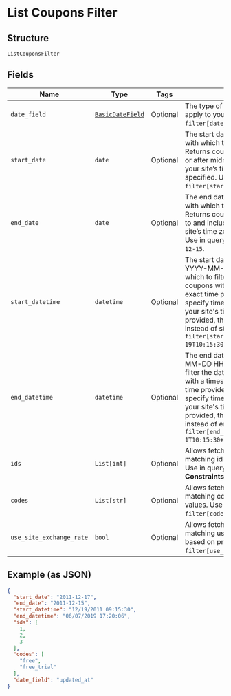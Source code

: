 
# List Coupons Filter

## Structure

`ListCouponsFilter`

## Fields

| Name | Type | Tags | Description |
|  --- | --- | --- | --- |
| `date_field` | [`BasicDateField`](../../doc/models/basic-date-field.md) | Optional | The type of filter you would like to apply to your search. Use in query `filter[date_field]=created_at`. |
| `start_date` | `date` | Optional | The start date (format YYYY-MM-DD) with which to filter the date_field. Returns coupons with a timestamp at or after midnight (12:00:00 AM) in your site’s time zone on the date specified. Use in query `filter[start_date]=2011-12-17`. |
| `end_date` | `date` | Optional | The end date (format YYYY-MM-DD) with which to filter the date_field. Returns coupons with a timestamp up to and including 11:59:59PM in your site’s time zone on the date specified. Use in query `filter[end_date]=2011-12-15`. |
| `start_datetime` | `datetime` | Optional | The start date and time (format YYYY-MM-DD HH:MM:SS) with which to filter the date_field. Returns coupons with a timestamp at or after exact time provided in query. You can specify timezone in query - otherwise your site's time zone will be used. If provided, this parameter will be used instead of start_date. Use in query `filter[start_datetime]=2011-12-19T10:15:30+01:00`. |
| `end_datetime` | `datetime` | Optional | The end date and time (format YYYY-MM-DD HH:MM:SS) with which to filter the date_field. Returns coupons with a timestamp at or before exact time provided in query. You can specify timezone in query - otherwise your site's time zone will be used. If provided, this parameter will be used instead of end_date. Use in query `filter[end_datetime]=2011-12-1T10:15:30+01:00`. |
| `ids` | `List[int]` | Optional | Allows fetching coupons with matching id based on provided values. Use in query `filter[ids]=1,2,3`.<br>**Constraints**: *Minimum Items*: `1` |
| `codes` | `List[str]` | Optional | Allows fetching coupons with matching codes based on provided values. Use in query `filter[codes]=free,free_trial`. |
| `use_site_exchange_rate` | `bool` | Optional | Allows fetching coupons with matching use_site_exchange_rate based on provided value. Use in query `filter[use_site_exchange_rate]=true`. |

## Example (as JSON)

```json
{
  "start_date": "2011-12-17",
  "end_date": "2011-12-15",
  "start_datetime": "12/19/2011 09:15:30",
  "end_datetime": "06/07/2019 17:20:06",
  "ids": [
    1,
    2,
    3
  ],
  "codes": [
    "free",
    "free_trial"
  ],
  "date_field": "updated_at"
}
```

